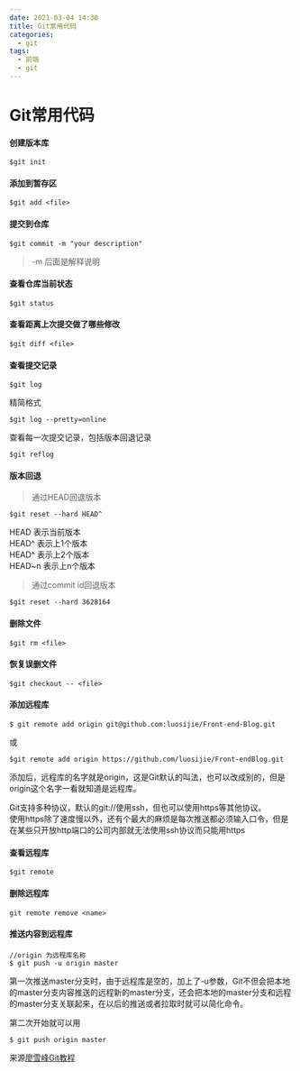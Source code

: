 ```yaml
---
date: 2021-03-04 14:30
title: Git常用代码
categories:
  - git
tags:
  - 前端
  - git
---
```


Git常用代码
=======

#### 创建版本库

```
$git init
```

#### 添加到暂存区

```
$git add <file>
```

#### 提交到仓库

```
$git commit -m "your description"
```

> -m 后面是解释说明

#### 查看仓库当前状态

```
$git status
```

#### 查看距离上次提交做了哪些修改

```
$git diff <file>
```

#### 查看提交记录

```
$git log
```

精简格式

```
$git log --pretty=online
```

查看每一次提交记录，包括版本回退记录

```
$git reflog
```

#### 版本回退

> 通过HEAD回退版本

```
$git reset --hard HEAD^
```

HEAD 表示当前版本  
HEAD^ 表示上1个版本  
HEAD^ 表示上2个版本  
HEAD~n 表示上n个版本

> 通过commit id回退版本

```
$git reset --hard 3628164
```

#### 删除文件

```
$git rm <file>
```

#### 恢复误删文件

```
$git checkout -- <file>
```

#### 添加远程库

```
$ git remote add origin git@github.com:luosijie/Front-end-Blog.git
```

或

```
$git remote add origin https://github.com/luosijie/Front-endBlog.git
```

添加后，远程库的名字就是origin，这是Git默认的叫法，也可以改成别的，但是origin这个名字一看就知道是远程库。

Git支持多种协议，默认的git://使用ssh，但也可以使用https等其他协议。  
使用https除了速度慢以外，还有个最大的麻烦是每次推送都必须输入口令，但是在某些只开放http端口的公司内部就无法使用ssh协议而只能用https

#### 查看远程库

```
$git remote
```

#### 删除远程库

```
git remote remove <name>
```

#### 推送内容到远程库

```
//origin 为远程库名称
$ git push -u origin master
```

第一次推送master分支时，由于远程库是空的，加上了-u参数，Git不但会把本地的master分支内容推送的远程新的master分支，还会把本地的master分支和远程的master分支关联起来，在以后的推送或者拉取时就可以简化命令。

第二次开始就可以用

```
$ git push origin master
```

来源[廖雪峰Git教程](http://www.liaoxuefeng.com/wiki/0013739516305929606dd18361248578c67b8067c8c017b000/0013752340242354807e192f02a44359908df8a5643103a000)
